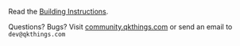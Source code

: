 Read the [Building Instructions](http://discourse.qkthings.com/t/building-instructions/20).

Questions? Bugs? Visit [community.qkthings.com](http://community.qkthings.com) or send an email to `dev@qkthings.com`
